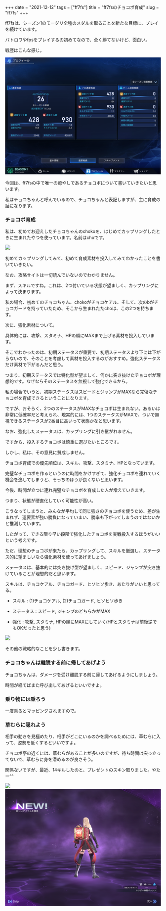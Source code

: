 +++
date = "2021-12-12"
tags = ["ff7fs"]
title = "ff7fsのチョコボ育成"
slug = "ff7fs"
+++

ff7fsは、シーズン1のモーグリ全種のメダルを取ることを新たな目標に、プレイを続けています。

バトロワやfpsをプレイするの初めてなので、全く勝てないけど、面白い。

戦歴はこんな感じ。

![](https://raw.githubusercontent.com/syui/img/master/other/ff7fs_20211212_0025.png)


今回は、ff7fsの中で唯一の癒やしであるチョコボについて書いていきたいと思います。

私はチョコちゃんと呼んでいるので、チョコちゃんと表記しますが、主に育成の話になります。

### チョコボ育成

私は、初めてお迎えしたチョコちゃんのchokoを、はじめてカップリングしたときに生まれたやつを使っています。名前はchoです。

![](https://raw.githubusercontent.com/syui/img/master/other/ff7fs_20211212_0020.png)

初めてカップリングしてみて、初めて育成素材を投入してみてわかったことを書いていきたい。

なお、攻略サイトは一切読んでいないのでわかりません。

まず、スキルですね。これは、2つ付いている状態が望ましく、カップリングによって決まります。

私の場合、初めてのチョコちゃん、chokoがチョコケアル、そして、次のbがチョコガードを持っていたため、そこから生まれたたchoは、この2つを持ちます。

次に、強化素材について。

具体的には、攻撃、スタミナ、HPの順にMAXまで上げる素材を投入しています。

そこでわかったのは、初期ステータスが重要で、初期ステータスより下には下がらないので、そのことを考慮して素材を投入するのがおすすめ。強化ステータスだけ素材で下がるんだと思う。

つまり、初期ステータスでは特化型が望ましく、何かに突き抜けたチョコボが理想的です。なぜならそのステータスを無視して強化できるから。

私の場合でいうと、初期ステータスはスピードとジャンプがMAXなら完璧なチョコボを育成できるということになります。

ですが、おそらく、2つのステータスがMAXなチョコボは生まれない。あるいは非常に低確率だと考えられ、現実的には、1つのステータスがMAXで、ついで無視できるステータスが2番目に高いって状態かなと思います。

なお、強化したステータスは、カップリングに引き継がれません。

ですから、投入するチョコボは慎重に選びたいところです。

しかし、私は、その意見に賛成しません。

チョコボ育成での優先順位は、スキル、攻撃、スタミナ、HPとなっています。

完璧なチョコボを作るというのに時間をかけすぎて、強化チョコボを連れていく機会を逸してしまうと、そっちのほうが良くないと思います。

今後、時間が立つに連れ完璧なチョコボを育成した人が増えていきます。

つまり、状態が硬直化していく可能性が高い。

こうなってしまうと、みんなが平均して同じ強さのチョコボを使うため、差が生まれず、運要素が強い勝負になっていまい、勝率も下がってしまうのではないかと推測しています。

したがって、できる限り早い段階で強化したチョコボを実戦投入するほうがいいという考えです。

ただ、理想のチョコボが来たら、カップリングして、スキルを厳選し、ステータス的に望ましいなら強化素材を使ってあげましょう。

ステータスは、基本的には突き抜け型が望ましく、スピード、ジャンプが突き抜けていることが理想的だと思います。

スキルは、チョコケアル、チョコガード、ヒソヒソ歩き、あたりがいいと思ってる。

- スキル : (1)チョコケアル, (2)チョコガード, ヒソヒソ歩き

- ステータス : スピード, ジャンプのどちらかがMAX

- 強化 : 攻撃, スタミナ, HPの順にMAXにしていく(HPとスタミナは前後逆でもOKだったと思う)

![](https://raw.githubusercontent.com/syui/img/master/other/ff7fs_20211212_0022.png)

その他の戦略的なことを少し書きます。

### チョコちゃんは離脱する前に帰してあげよう

チョコちゃんは、ダメージを受け離脱する前に帰してあげるようにしましょう。

時間が経てばまた呼び出してあげるといいですよ。

### 乗り物には乗ろう

一度乗るとマッピングされますので。

### 草むらに隠れよう

相手の動きを見極めたり、相手がどこにいるのかを調べるためには、草むらに入って、姿勢を低くするといいですよ。

チョコボ亭の近くには、草むらがあることが多いのですが、待ち時間は突っ立ってないで、草むらに身を潜めるのが良さそう。

関係ないですが、最近、14キルしたのと、プレゼントのスキン取りました。やたー^^


![](https://raw.githubusercontent.com/syui/img/master/other/ff7fs_20211212_0016.png)
![](https://raw.githubusercontent.com/syui/img/master/other/ff7fs_20211212_0015.png)

